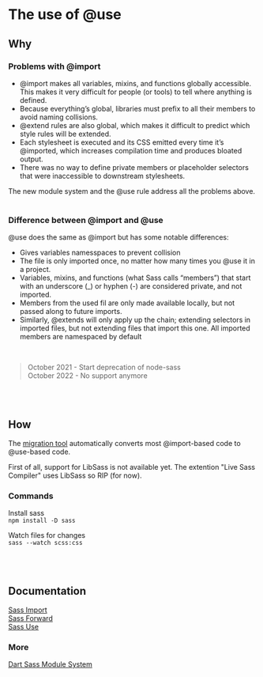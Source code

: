# The use of @use #
## Why ##
### Problems with @import ###
* @import makes all variables, mixins, and functions globally accessible. This makes it very difficult for people (or tools) to tell where anything is defined.
* Because everything’s global, libraries must prefix to all their members to avoid naming collisions.
* @extend rules are also global, which makes it difficult to predict which style rules will be extended.
* Each stylesheet is executed and its CSS emitted every time it’s @imported, which increases compilation time and produces bloated output.
* There was no way to define private members or placeholder selectors that were inaccessible to downstream stylesheets.

The new module system and the @use rule address all the problems above.
<br/>
<br/>

### Difference between @import and @use ###
@use does the same as @import but has some notable differences:

*  Gives variables namesspaces to prevent collision
* The file is only imported once, no matter how many times you @use it in a project.
* Variables, mixins, and functions (what Sass calls “members”) that start with an underscore (_) or hyphen (-) are considered private, and not imported.
* Members from the used fil are only made available locally, but not passed along to future imports.
* Similarly, @extends will only apply up the chain; extending selectors in imported files, but not extending files that import this one.
All imported members are namespaced by default
<br/>

> October 2021 - Start deprecation of node-sass <br/>
> October 2022 - No support anymore

<br/>
<br/>

## How ##
The [migration tool](https://sass-lang.com/documentation/cli/migrator "migration tool") automatically converts most @import-based code to @use-based code.

First of all, support for LibSass is not available yet. The extention "Live Sass Compiler" uses LibSass so RIP (for now).

### Commands ###
Install sass <br/>
`npm install -D sass`

Watch files for changes <br/>
`sass --watch scss:css`

<br/>
<br/>

## Documentation ##
[Sass Import](https://sass-lang.com/documentation/at-rules/import "sass import") <br/>
[Sass Forward](https://sass-lang.com/documentation/at-rules/forward "sass forward") <br/>
[Sass Use](https://sass-lang.com/documentation/at-rules/use "sass use") <br/>

### More ###
[Dart Sass Module System](https://css-tricks.com/introducing-sass-modules/ "Introducing Sass Modules") <br/>